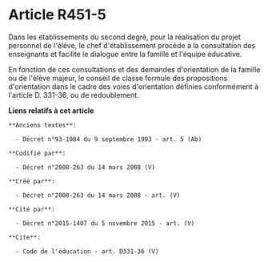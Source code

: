 # Article R451-5

Dans les établissements du second degré, pour la réalisation du projet personnel de l'élève, le chef d'établissement procède
à la consultation des enseignants et facilite le dialogue entre la famille et l'équipe éducative. 

En fonction de ces consultations et des demandes d'orientation de la famille ou de l'élève majeur, le conseil de classe
formule des propositions d'orientation dans le cadre des voies d'orientation définies conformément à l'article D. 331-36, ou
de redoublement.

**Liens relatifs à cet article**

	**Anciens textes**:

	  - Décret n°93-1084 du 9 septembre 1993 - art. 5 (Ab)

	**Codifié par**:

	  - Décret n°2008-263 du 14 mars 2008 (V)

	**Créé par**:

	  - Décret n°2008-263 du 14 mars 2008 - art. (V)

	**Cité par**:

	  - Décret n°2015-1407 du 5 novembre 2015 - art. (V)

	**Cite**:

	  - Code de l'éducation - art. D331-36 (V)
